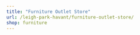 ```yaml
---
title: "Furniture Outlet Store"
url: /leigh-park-havant/furniture-outlet-store/
shop: furniture
---
```

